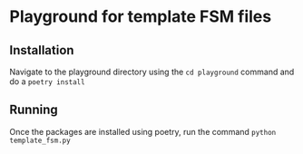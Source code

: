 # Playground for template FSM files

## Installation

Navigate to the playground directory using the `cd playground` command and do a `poetry install`

## Running

Once the packages are installed using poetry, run the command `python template_fsm.py`
